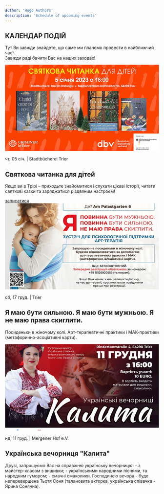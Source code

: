 ```yaml
---
author: 'Hugo Authors'
description: 'Schedule of upcoming events'
---
```


<div class='container m-auto'>
    <h2 class='text-red-600 font-bold 3xl:text-4xl text-2xl px-7 mb-4'>КАЛЕНДАР ПОДІЙ</h2>
    <p class='px-7 mb-4'>Тут Ви завжди знайдете, що саме ми планємо провести в найближчий час!<br>
        Завжди раді бачити Вас на наших заходах!</p>
</div>

<div class='container mx-auto my-6 px-7'>
    <div class='grid lg:grid-cols-2 grid-cols-1 border border-red-600 my-6'>
        <div class='overflow-hidden'>
            <img src='/calendarImg/e57edb_bfd4e3b5decc4259911f46f6c376b000_mv2.jpg' class='w-full object-cover  '>
        </div>
        <div class='text-justify my-auto p-6 '>
            <p>чт, 05 січ. | Stadtbücherei Trier</p>
            <h2 class='3xl:text-4xl text-2xl font-bold my-4 text-left'>Cвяткова читанка для дітей</h2>
            <p class='mb-4'>Якщо ви в Трірі – приходьте знайомитися і слухати цікаві історії, читати святкові казки та заряджатися різдвяним настроєм!</p>
            <a href='https://docs.google.com/forms/d/e/1FAIpQLSd91BiSuBVD5w9SgOIotsghWuYbdT7v5GKyxtRgBhLVXxHy7w/viewform?usp=sharing' class='uppercase text-white bg-red-600 px-6 py-2 hover:bg-red-800'>записатися</a>
        </div>
    </div>
    <!-- right-img block -->
    <div class='grid lg:grid-cols-2 grid-cols-1 border border-red-600'>
        <div class='overflow-hidden'>
            <img src='/calendarImg/e57edb_413c5ce542e8423fad5c44330cce596b_mv2.jpg' class='w-full object-cover transition-transform transform hover:scale-110'>
        </div>
        <div class='text-justify my-auto p-6 lg:order-first'>
            <p>сб, 17 груд. | Trier</p>
            <h2 class='3xl:text-4xl text-2xl font-bold my-4 text-left'>Я маю бути сильною. Я маю бути мужньою. Я не маю права скиглити.</h2>
            <p class='mb-4'>Посиденьки в жіночому колі. Арт-терапевтичні практики і МАК-практики (метафорично-асоціативні карти).</p>
            <!--If already gone 
            <a href='https://docs.google.com/forms/d/e/1FAIpQLSd91BiSuBVD5w9SgOIotsghWuYbdT7v5GKyxtRgBhLVXxHy7w/viewform?usp=sharing' class='uppercase text-white bg-red-600 px-6 py-2 hover:bg-red-800'>записатися</a>
            -->
        </div>
    </div>
        <!-- Left-img block -->
    <div class='grid lg:grid-cols-2 grid-cols-1 border border-red-600 my-6'>
        <div class='overflow-hidden'>
            <img src='/calendarImg/e57edb_d1e4b548b92f484f891319cd0a59236f_mv2.jpg' class='w-full object-cover  transition-transform transform hover:scale-110'>
        </div>
        <div class='text-justify my-auto p-6 '>
            <p>нд, 11 груд. | Mergener Hof e.V.</p>
            <h2 class='3xl:text-4xl text-2xl font-bold my-4 text-left'>Українська вечорниця "Калита"</h2>
            <p class='mb-4'>Друзі, запрошуємо Вас на справжню українську вечорницю: - з майстер-класом з вишивки; - українськими народними піснями, та народним гумором; - смачні смаколики. Господинею вечора - буде неперевершена Тьотя Соня (талановита акторка, українська співачка - Ярина Сонячна).</p>
            <!--If already gone 
            <a href='https://docs.google.com/forms/d/e/1FAIpQLSd91BiSuBVD5w9SgOIotsghWuYbdT7v5GKyxtRgBhLVXxHy7w/viewform?usp=sharing' class='uppercase text-white bg-red-600 px-6 py-2 hover:bg-red-800'>записатися</a>
            -->
        </div>
    </div>
</div>







